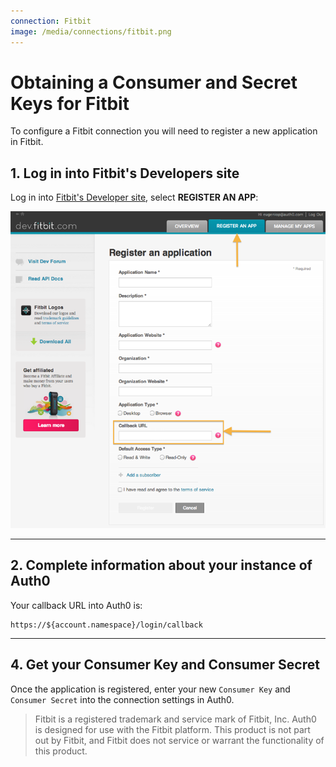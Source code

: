 ```yaml
---
connection: Fitbit
image: /media/connections/fitbit.png
---
```


# Obtaining a Consumer and Secret Keys for Fitbit

To configure a Fitbit connection you will need to register a new application in Fitbit.

## 1. Log in into Fitbit's Developers site
Log in into [Fitbit's Developer site](https://dev.fitbit.com), select __REGISTER AN APP__:

![](/media/articles/connections/social/fitbit/fitbit-register-1.png)

---

## 2. Complete information about your instance of Auth0

Your callback URL into Auth0 is:

	https://${account.namespace}/login/callback

---

## 4. Get your Consumer Key and Consumer Secret

Once the application is registered, enter your new `Consumer Key` and `Consumer Secret` into the connection settings in Auth0.

>Fitbit is a registered trademark and service mark of Fitbit, Inc. Auth0 is designed for use with the Fitbit platform. This product is not part out by Fitbit, and Fitbit does not service or warrant the functionality of this product.
